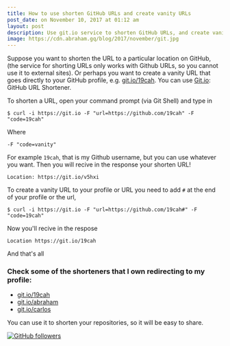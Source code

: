 ```yaml
---
title: How to use shorten GitHub URLs and create vanity URLs
post_date: on November 10, 2017 at 01:12 am
layout: post
description: Use git.io service to shorten GitHub URLs, and create vanity URLs
image: https://cdn.abraham.gq/blog/2017/november/git.jpg
---
```


Suppose you want to shorten the URL to a particular location on GitHub, (the service for shorting URLs only works with Github URLs, so you cannot use it to external sites). Or perhaps you want to create a vanity URL that goes directly to your GitHub profile, e.g. [git.io/19cah](https://git.io/19cah). You can use [Git.io](https://git.io): GitHub URL Shortener.

 To shorten a URL, open your command prompt (via Git Shell) and type in

 ```
$ curl -i https://git.io -F "url=https://github.com/19cah" -F "code=19cah"
```
Where
```
-F "code=vanity"
```
For example `19cah`, that is my Github username, but you can use whatever you want.
Then you will recive in the response your shorten URL!
```
Location: https://git.io/v5hxi
```
To create a vanity URL to your profile or URL you need to add `#` at the end of your profile or the url,
```
$ curl -i https://git.io -F "url=https://github.com/19cah#" -F "code=19cah"
```
Now you'll recive in the respose
```
Location https://git.io/19cah
```
And that's all

### Check some of the shorteners that I own redirecting to my profile:

* [git.io/19cah](https://git.io/19cah)
* [git.io/abraham](https://git.io/abraham)
* [git.io/carlos](https://git.io/carlos)

You can use it to shorten your repositories, so it will be easy to share.

[![GitHub followers](https://img.shields.io/github/followers/19cah.svg?style=social&label=Follow)](https://github.com/19cah)
